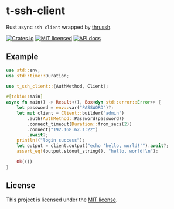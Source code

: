 # t-ssh-client
Rust async `ssh client` wrapped by [thrussh](https://pijul.org/thrussh).

[![Crates.io](https://img.shields.io/crates/v/t-ssh-client.svg)](https://crates.io/crates/t-ssh-client)
[![MIT licensed](https://img.shields.io/badge/license-MIT-blue.svg)](https://github.com/kolapapa/t-ssh-client/blob/main/LICENSE)
[![API docs](https://docs.rs/t-ssh-client/badge.svg)](http://docs.rs/t-ssh-client)

## Example
```rust
use std::env;
use std::time::Duration;

use t_ssh_client::{AuthMethod, Client};

#[tokio::main]
async fn main() -> Result<(), Box<dyn std::error::Error>> {
    let password = env::var("PASSWORD")?;
    let mut client = Client::builder("admin")
        .auth(AuthMethod::Password(password))
        .connect_timeout(Duration::from_secs(2))
        .connect("192.168.62.1:22")
        .await?;
    println!("login success");
    let output = client.output("echo 'hello, world!'").await?;
    assert_eq!(output.stdout_string(), "hello, world!\n");

    Ok(())
}
```

## License

This project is licensed under the [MIT license].

[MIT license]: https://github.com/kolapapa/t-ssh-client/blob/main/LICENSE
